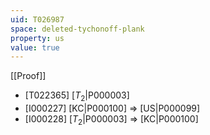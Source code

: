 ```yaml
---
uid: T026987
space: deleted-tychonoff-plank
property: us
value: true
---
```

[[Proof]]

* [T022365] [$T_2$|P000003]
* [I000227] [KC|P000100] => [US|P000099]
* [I000228] [$T_2$|P000003] => [KC|P000100]

